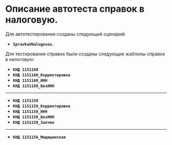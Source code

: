# Описание автотеста справок в налоговую.

Для автотестирования созданы следующий сценарий:

- **`SpravkaVNalogovou.`**

Для тестирования справок были созданы следующие жаблоны справок в налоговую:

- **`КНД 1151160`**
- **`КНД 1151160_Корректировка`**
- **`КНД 1151160_ИНН`**
- **`КНД 1151160_БезИНН`**
---
- **`КНД 1151158`**
- **`КНД 1151158_Корректировка`**
- **`КНД 1151158_ИНН`**
- **`КНД 1151158_БезИНН`**
- **`КНД 1151158_Заочно`**
---
- **`КНД 1151156_Медицинская`**


